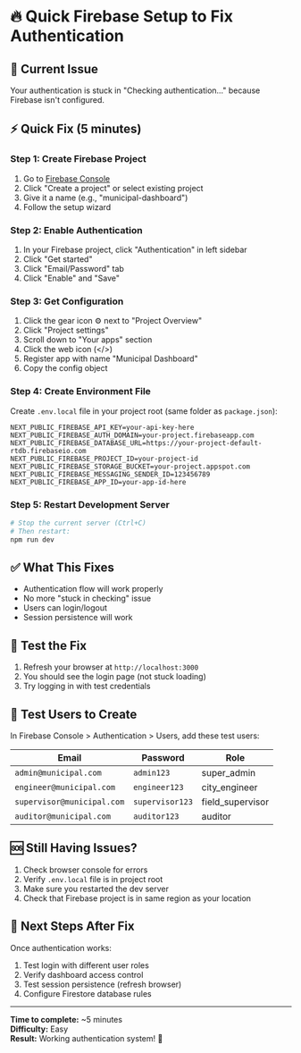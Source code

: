 # 🔥 Quick Firebase Setup to Fix Authentication

## 🚨 **Current Issue**
Your authentication is stuck in "Checking authentication..." because Firebase isn't configured.

## ⚡ **Quick Fix (5 minutes)**

### **Step 1: Create Firebase Project**
1. Go to [Firebase Console](https://console.firebase.google.com/)
2. Click "Create a project" or select existing project
3. Give it a name (e.g., "municipal-dashboard")
4. Follow the setup wizard

### **Step 2: Enable Authentication**
1. In your Firebase project, click "Authentication" in left sidebar
2. Click "Get started"
3. Click "Email/Password" tab
4. Click "Enable" and "Save"

### **Step 3: Get Configuration**
1. Click the gear icon ⚙️ next to "Project Overview"
2. Click "Project settings"
3. Scroll down to "Your apps" section
4. Click the web icon (</>)
5. Register app with name "Municipal Dashboard"
6. Copy the config object

### **Step 4: Create Environment File**
Create `.env.local` file in your project root (same folder as `package.json`):

```env
NEXT_PUBLIC_FIREBASE_API_KEY=your-api-key-here
NEXT_PUBLIC_FIREBASE_AUTH_DOMAIN=your-project.firebaseapp.com
NEXT_PUBLIC_FIREBASE_DATABASE_URL=https://your-project-default-rtdb.firebaseio.com
NEXT_PUBLIC_FIREBASE_PROJECT_ID=your-project-id
NEXT_PUBLIC_FIREBASE_STORAGE_BUCKET=your-project.appspot.com
NEXT_PUBLIC_FIREBASE_MESSAGING_SENDER_ID=123456789
NEXT_PUBLIC_FIREBASE_APP_ID=your-app-id-here
```

### **Step 5: Restart Development Server**
```bash
# Stop the current server (Ctrl+C)
# Then restart:
npm run dev
```

## ✅ **What This Fixes**
- Authentication flow will work properly
- No more "stuck in checking" issue
- Users can login/logout
- Session persistence will work

## 🧪 **Test the Fix**
1. Refresh your browser at `http://localhost:3000`
2. You should see the login page (not stuck loading)
3. Try logging in with test credentials

## 🔑 **Test Users to Create**
In Firebase Console > Authentication > Users, add these test users:

| Email | Password | Role |
|-------|----------|------|
| `admin@municipal.com` | `admin123` | super_admin |
| `engineer@municipal.com` | `engineer123` | city_engineer |
| `supervisor@municipal.com` | `supervisor123` | field_supervisor |
| `auditor@municipal.com` | `auditor123` | auditor |

## 🆘 **Still Having Issues?**
1. Check browser console for errors
2. Verify `.env.local` file is in project root
3. Make sure you restarted the dev server
4. Check that Firebase project is in same region as your location

## 📱 **Next Steps After Fix**
Once authentication works:
1. Test login with different user roles
2. Verify dashboard access control
3. Test session persistence (refresh browser)
4. Configure Firestore database rules

---

**Time to complete:** ~5 minutes  
**Difficulty:** Easy  
**Result:** Working authentication system! 🎉
